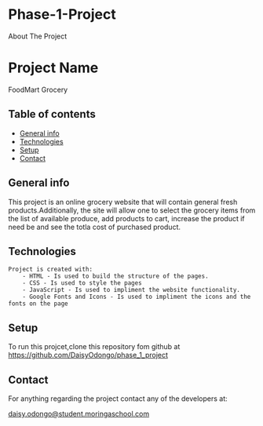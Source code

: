 # Phase-1-Project
About The Project

# Project Name

FoodMart Grocery


## Table of contents

- [General info](#general-info)
- [Technologies](#technologies)
- [Setup](#setup)
- [Contact](#contact)

## General info

This project is an online grocery website that will contain general fresh products.Additionally, the site will allow one to select the grocery items from the list of available produce, add products to cart, increase the product if need be and see the totla cost of purchased product.

## Technologies

    Project is created with:
        - HTML - Is used to build the structure of the pages.
        - CSS - Is used to style the pages
        - JavaScript - Is used to impliment the website functionality.
        - Google Fonts and Icons - Is used to impliment the icons and the fonts on the page

## Setup

To run this projcet,clone this repository fom github at https://github.com/DaisyOdongo/phase_1_project

## Contact

For anything regarding the project contact any of the developers at:

daisy.odongo@student.moringaschool.com
